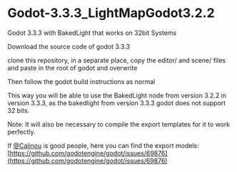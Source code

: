 # Godot-3.3.3_LightMapGodot3.2.2
Godot 3.3.3 with BakedLight that works on 32bit Systems

Download the source code of godot 3.3.3

clone this repository, in a separate place, copy the editor/ and scene/ files and paste in the root of godot and overwrite

Then follow the godot build instructions as normal


This way you will be able to use the BakedLight node from version 3.2.2 in version 3.3.3, as the bakedlight from version 3.3.3 godot does not support 32 bits.

Note: It will also be necessary to compile the export templates for it to work perfectly.

If [@Calinou](https://github.com/Calinou) is good people, here you can find the export models:
[https://github.com/godotengine/godot/issues/69876](https://github.com/godotengine/godot/issues/69876)
